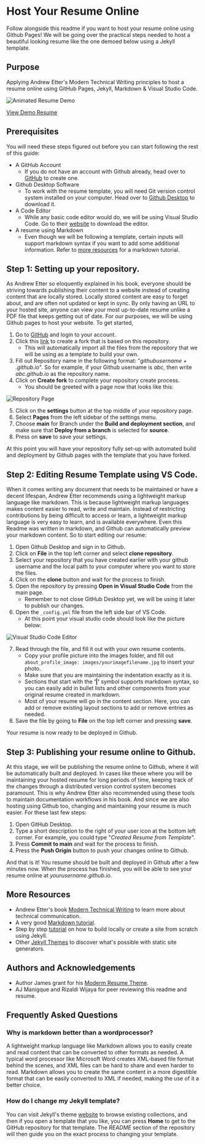 # Host Your Resume Online
Follow alongside this readme if you want to host your resume online using Github Pages! We will be going over the practical steps needed to host a beautiful looking resume like the one demoed below using a Jekyll template.

## Purpose
Applying Andrew Etter's Modern Technical Writing principles to host a resume online using GitHub Pages, Jekyll, Markdown & Visual Studio Code.

![Animated Resume Demo](https://github.com/sbinkader/sbinkader.github.io/blob/main/Resume%20Demo.gif)

[View Demo Resume](https://sbinkader.github.io/)
## Prerequisites
You will need these steps figured out before you can start following the rest of this guide:
* A GitHub Account
    * If you do not have an account with Github already, head over to [GitHub](https://github.com/) to create one.
* Github Desktop Software
    * To work with the resume template, you will need Git version control system installed on your computer. Head over to [Github Desktop](https://desktop.github.com/) to download it.
* A Code Editor
    * While any basic code editor would do, we will be using Visual Studio Code. Go to their [website](https://code.visualstudio.com/download) to download the editor.
* A resume using Markdown
    * Even though we will be following a template, certain inputs will support markdown syntax if you want to add some additional information. Refer to [more resources](#moreResources) for a markdown tutorial.

## Step 1: Setting up your repository.
As Andrew Etter so eloquently explained in his book, everyone should be striving towards publishing their content to a website instead of creating content that are locally stored. Locally stored content are easy to forget about, and are often not updated or kept in sync. By only having an URL to your hosted site, anyone can view your most up-to-date resume unlike a PDF file that keeps getting out of date. For our purposes, we will be using Github pages to host your website.
To get started,
1.	Go to [GitHub](https://github.com/) and login to your account.
2.	Click this [link](https://github.com/sbinkader/sbinkader.github.io/fork) to create a fork that is based on this repository.
    - This will automatically import all the files from the repository that we will be using as a template to build your own.
3.	Fill out Repository name in the following format: "_githubusername + .github.io_". So for example, if your Github username is _abc_, then write _abc.github.io_ as the repository name.
4.	Click on **Create fork** to complete your repository create process.
    - You should be greeted with a page now that looks like this:

![Repository Page](https://drive.google.com/uc?id=1p57N3kM4KVbcx7xJSvNqhbypZg2ephMB)

5.	Click on the **settings** button at the top middle of your repository page.
6.	Select **Pages** from the left sidebar of the settings menu.
7.	Choose **main** for Branch under the **Build and deployment section**, and make sure that **Deploy from a branch** is selected for **source**.
8.	Press on **save** to save your settings.

At this point you will have your repository fully set-up with automated build and deployment by Github pages with the template that you have forked.

## Step 2: Editing Resume Template using VS Code.
When it comes writing any document that needs to be maintained or have a decent lifespan, Andrew Etter recommends using a lightweight markup language like markdown. This is because lightweight markup languages makes content easier to read, write and maintain. Instead of restricting contributions by being difficult to access or learn, a lightweight markup language is very easy to learn, and is available everywhere. Even this Readme was written in markdown, and Github can automatically preview your markdown content. So to start editing our resume:

1.	Open Github Desktop and sign in to Github.
2.	Click on **File** in the top left corner and select **clone repository**.
3.	Select your repository that you have created earlier with your github username and the local path to your computer where you want to store the files.
4.	Click on the **clone** button and wait for the process to finish.
5.	Open the repository by pressing **Open in Visual Studio Code** from the main page.
    - Remember to not close GitHub Desktop yet, we will be using it later to publish our changes.
6.	Open the ```_config.yml``` file from the left side bar of VS Code.
    - At this point your visual studio code should look like the picture below:

![Visual Studio Code Editor](https://drive.google.com/uc?id=1PrWAawkOORzCQUce6ImXxLB6i6D8iZAv)

7.	Read through the file, and fill it out with your own resume contents.
	- Copy your profile picture into the images folder, and fill out ``` about_profile_image: images/yourimagefilename.jpg ``` to insert your photo.
	- Make sure that you are maintaining the indentation exactly as it is.
	- Sections that start with the **‘|’** symbol supports markdown syntax, so you can easily add in bullet lists and other components from your original resume created in markdown.
	- Most of your resume will go in the content section. Here, you can add or remove existing layout sections to add or remove entries as needed.
9.	Save the file by going to **File** on the top left corner and pressing **save**.

Your resume is now ready to be deployed in Github.

## Step 3: Publishing your resume online to Github.
At this stage, we will be publishing the resume online to Github, where it will be automatically built and deployed. In cases like these where you will be maintaining your hosted resume for long periods of time, keeping track of the changes through a distributed version control system becomes paramount. This is why Andrew Etter also recommended using these tools to maintain documentation workflows in his book. And since we are also hosting using Github too, changing and maintaining your resume is much easier. For these last few steps:

1.	Open GitHub Desktop.
2.	Type a short description to the right of your user icon at the bottom left corner. For example, you could type "_Created Resume from Template_".
3.	Press **Commit to main** and wait for the process to finish.
4.	Press the **Push Origin** button to push your changes online to Github.

And that is it! You resume should be built and deployed in Github after a few minutes now. When the process has finished, you will be able to see your resume online at _yourusername.github.io_.

## <a name="moreResources"></a> More Resources
* Andrew Etter's book [Modern Technical Writing](https://www.amazon.ca/Modern-Technical-Writing-Introduction-Documentation-ebook/dp/B01A2QL9SS) to learn more about technical communication.
* A very good [Markdown tutorial](https://www.markdowntutorial.com/).
* Step by step [tutorial](https://jekyllrb.com/docs/step-by-step/01-setup/) on how to build locally or create a site from scratch using Jekyll.
* Other [Jekyll Themes](http://jekyllthemes.org/) to discover what's possible with static site generators.

## Authors and Acknowledgements
* Author James grant for his [Moderm Resume Theme](https://github.com/sproogen/modern-resume-theme).
* AJ Manigque and Rizaldi Wijaya for peer reviewing this readme and resume.

## Frequently Asked Questions
### Why is markdown better than a wordprocessor?
A lightweight markup language like Markdown allows you to easily create and read content that can be converted to other formats as needed. A typical word processor like Microsoft Word creates XML-based file format behind the scenes, and XML files can be hard to share and even harder to read. Markdown allows you to create the same content in a more digestible format that can be easily converted to XML if needed, making the use of it a better choice. 
### How do I change my Jekyll template?
You can visit Jekyll's theme [website](http://jekyllthemes.org/) to browse existing collections, and then if you open a template that you like, you can press **Home** to get to the GitHub repository for that template. The _README_ section of the repository will then guide you on the exact process to changing your template. 

